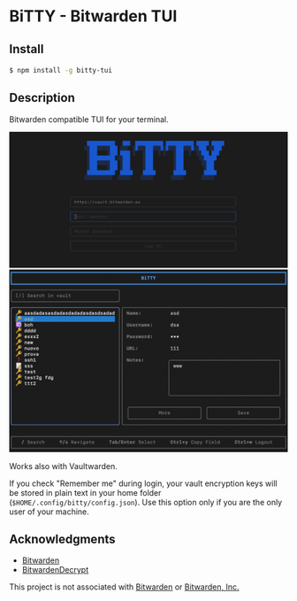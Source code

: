 # BiTTY - Bitwarden TUI

## Install

```bash
$ npm install -g bitty-tui
```

## Description

Bitwarden compatible TUI for your terminal.

![bw-dashboard](./media/screen1.png)
![bw-dashboard](./media/screen2.png)

Works also with Vaultwarden.

If you check "Remember me" during login, your vault encryption keys will be stored in plain text in your home folder (`$HOME/.config/bitty/config.json`). Use this option only if you are the only user of your machine.

## Acknowledgments

- [Bitwarden](https://github.com/bitwarden)
- [BitwardenDecrypt](https://github.com/GurpreetKang/BitwardenDecrypt)

This project is not associated with [Bitwarden](https://github.com/bitwarden) or [Bitwarden, Inc.](https://bitwarden.com/)
